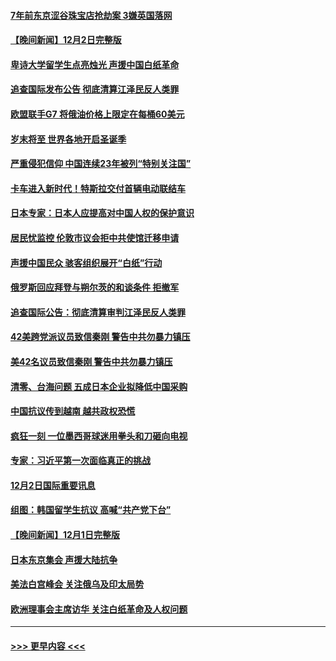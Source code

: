 #### [7年前东京涩谷珠宝店抢劫案 3嫌英国落网](../pages/prog202/a103589800.md?t=12031901) 
#### [【晚间新闻】12月2日完整版](../pages/prog202/a103589672.md?t=12031901) 
#### [卑诗大学留学生点亮烛光 声援中国白纸革命](../pages/prog202/a103589679.md?t=12031901) 
#### [追查国际发布公告 彻底清算江泽民反人类罪](../pages/prog202/a103589675.md?t=12031901) 
#### [欧盟联手G7 将俄油价格上限定在每桶60美元](../pages/prog202/a103589667.md?t=12031901) 
#### [岁末将至 世界各地开启圣诞季](../pages/prog202/a103589549.md?t=12031901) 
#### [严重侵犯信仰 中国连续23年被列“特别关注国”](../pages/prog202/a103589309.md?t=12031901) 
#### [卡车进入新时代！特斯拉交付首辆电动联结车](../pages/prog202/a103589231.md?t=12031901) 
#### [日本专家：日本人应提高对中国人权的保护意识](../pages/prog202/a103589227.md?t=12031901) 
#### [居民忧监控 伦敦市议会拒中共使馆迁移申请](../pages/prog202/a103589225.md?t=12031901) 
#### [声援中国民众 骇客组织展开“白纸”行动](../pages/prog202/a103589221.md?t=12031901) 
#### [俄罗斯回应拜登与朔尔茨的和谈条件 拒撤军](../pages/prog202/a103589262.md?t=12031901) 
#### [追查国际公告：彻底清算审判江泽民反人类罪](../pages/prog202/a103589219.md?t=12031901) 
#### [42美跨党派议员致信秦刚 警告中共勿暴力镇压](../pages/prog202/a103589213.md?t=12031901) 
#### [美42名议员致信秦刚 警告中共勿暴力镇压](../pages/prog202/a103589163.md?t=12031901) 
#### [清零、台海问题 五成日本企业拟降低中国采购](../pages/prog202/a103589149.md?t=12031901) 
#### [中国抗议传到越南 越共政权恐慌](../pages/prog202/a103589056.md?t=12031901) 
#### [疯狂一刻 一位墨西哥球迷用拳头和刀砸向电视](../pages/prog202/a103589040.md?t=12031901) 
#### [专家：习近平第一次面临真正的挑战](../pages/prog202/a103589037.md?t=12031901) 
#### [12月2日国际重要讯息](../pages/prog202/a103589041.md?t=12031901) 
#### [组图：韩国留学生抗议 高喊“共产党下台”](../pages/prog202/a103589004.md?t=12031901) 
#### [【晚间新闻】12月1日完整版](../pages/prog202/a103588783.md?t=12031901) 
#### [日本东京集会 声援大陆抗争](../pages/prog202/a103588823.md?t=12031901) 
#### [美法白宫峰会 关注俄乌及印太局势](../pages/prog202/a103588659.md?t=12031901) 
#### [欧洲理事会主席访华 关注白纸革命及人权问题](../pages/prog202/a103588661.md?t=12031901) 

----
#### [ >>> 更早内容 <<< ](../indexes/prog202-earlier.md)
